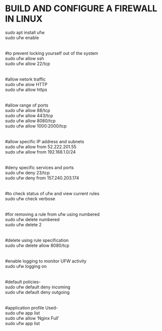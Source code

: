 # BUILD AND CONFIGURE A FIREWALL IN LINUX
sudo apt install ufw<br>
sudo ufw enable<br>
<br>
<br>
#to prevent locking yourself out of the system<br>
sudo ufw allow ssh <br>
sudo ufw allow 22/tcp <br>
<br>
<br>
#allow netork traffic <br>
sudo ufw alow HTTP <br>
sudo ufw allow https <br>
<br>
<br>
#allow range of ports <br>
sudo ufw allow 88/tcp <br>
sudo ufw allow 443/tcp <br>
sudo ufw allow 8080/tcp <br>
sudo ufw allow 1000:2000/tcp <br>
<br>
<br>
#allow specific IP address and subnets<br>
sudo ufw allow from 52.222.201.55 <br>
sudo ufw allow from 192.168.1.0/24 <br>
<br>
<br>
#deny specific services and ports <br>
sudo ufw deny 23/tcp <br>
sudo ufw deny from  157.240.203.174 <br>
<br>
<br>
#to check status of ufw and view current rules <br>
sudo ufw check verbose <br>
<br>
<br>
#for removing a rule from ufw using numbered <br>
sudo ufw delete numbered <br>
sudo ufw delete 2 <br>
<br> 
<br>
#delete using rule specification <br>
sudo ufw delete allow 8080/tcp <br>
<br>
<br>
#enable logging to monitor UFW activity <br>
sudo ufw logging on <br>
<br>
<br>
#default policies- <br>
sudo ufw default deny incoming <br>
sudo ufw default deny outgoing <br>
<br>
<br>
#application profile Used- <br>
sudo ufw app list <br>
sudo ufw allow ‘Nginx Full’<br>
sudo ufw app list<br>

 



